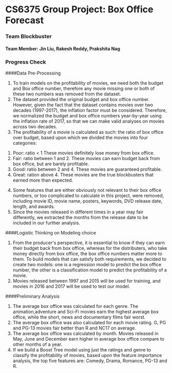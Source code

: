 # CS6375 Group Project: Box Office Forecast
### Team Blockbuster
#### Team Member: Jin Liu, Rakesh Reddy, Prakshita Nag

### Progress Check

####Data Pre-Processing
1. To train models on the profitability of movies, we need both the budget and Box office number, therefore any movie missing one or both of these two numbers was removed from the dataset.
2. The dataset provided the original budget and box office number. However, given the fact that the dataset contains movies over two decades (1997-2017), the inflation factor must be considered. Therefore, we normalized the budget and box office numbers year-by-year using the inflation rate of 2017, so that we can make valid analyses on movies across two decades.
3. The profitability of a movie is calculated as such: the ratio of box office over budget, based upon which we divided the movies into four categories:
1) Poor: ratio < 1 These movies definitely lose money from box office.
2) Fair: ratio between 1 and 2. These movies can earn budget back from box office, but are barely profitable.
3) Good: ratio between 2 and 4. These movies are guaranteed profitable.
4) Great: ration above 4. These movies are the true blockbusters that earned more than expected.
4. Some features that are either obviously not relevant to their box office numbers, or too complicated to calculate in this project, were removed, including movie ID, movie name, posters, keywords, DVD release date, length, and awards.
5. Since the movies released in different times in a year may fair differently, we extracted the months from the release date to be included in our further analysis.

####Logistic Thinking on Modeling choice
1. From the producer's perspective, it is essential to know if they can earn their budget back from box office, whereas for the distributers, who take money directly from box office, the box office numbers matter more to them. To build models that can satisfy both requirements, we decided to create two models: one is a regression model to predict the box office number, the other is a classification model to predict the profitability of a movie.
2. Movies released between 1997 and 2015 will be used for training, and movies in 2016 and 2017 will be used to test our model.

####Preliminary Analysis
1. The average box office was calculated for each genre. The animation,adventure and Sci-Fi movies earn the highest average box office, while the short, news and documentary films fair worst.
2. The average box office was also calculated for each movie rating. G, PG and PG-13 movies fair better than R and NC17 on average.
3. The average box office was calculated by month. Movies released in May, June and December earn higher in average box office compare to other months of a year.
4. If we build a Boost Tree model using just the ratings and genre to classify the profitability of movies, based upon the feature importance analysis, the top five features are: Comedy, Drama, Romance, PG-13 and R.
